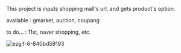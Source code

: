 This project is inputs shopping mall's url, and gets product's option.

available : gmarket, auction, coupang

to do... : 11st, naver shopping, etc.
 
 ![ezgif-6-840bd59193](https://github.com/user-attachments/assets/f77fcec1-f267-47ba-b97c-64cc654eba5e)
